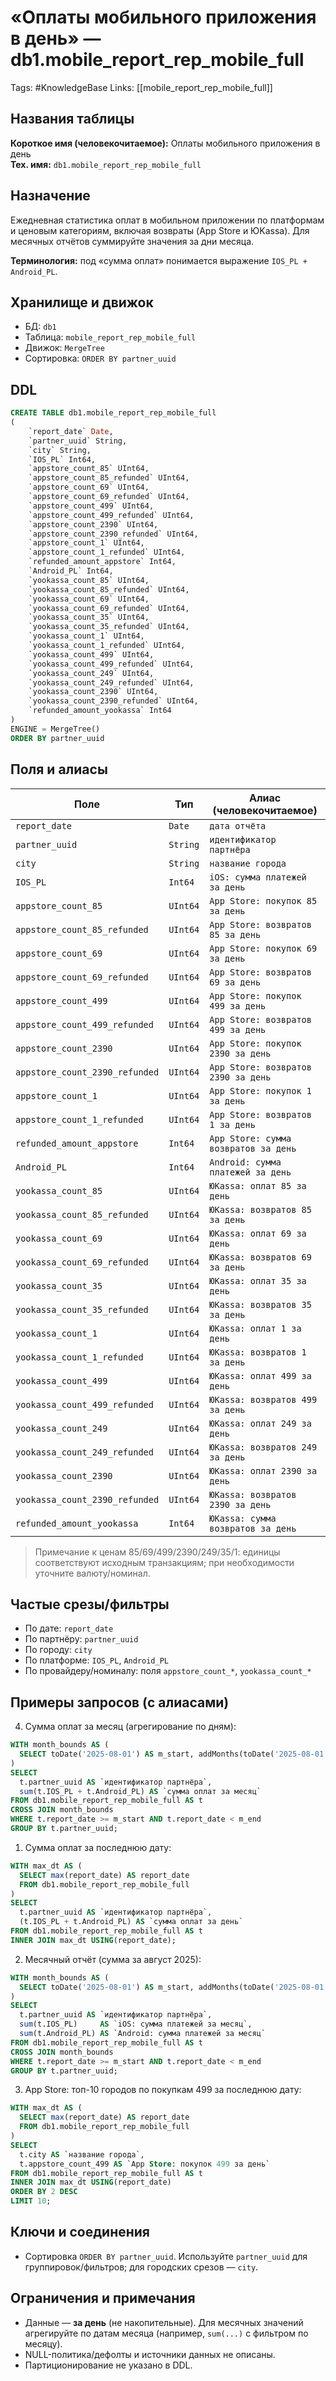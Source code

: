 # «Оплаты мобильного приложения в день» — db1.mobile_report_rep_mobile_full

Tags: #KnowledgeBase
Links: [[mobile_report_rep_mobile_full]]

## Названия таблицы

**Короткое имя (человекочитаемое):** Оплаты мобильного приложения в день  
**Тех. имя:** `db1.mobile_report_rep_mobile_full`

## Назначение
Ежедневная статистика оплат в мобильном приложении по платформам и ценовым категориям, включая возвраты (App Store и ЮKassa). Для месячных отчётов суммируйте значения за дни месяца.

**Терминология:** под «сумма оплат» понимается выражение `IOS_PL + Android_PL`.


## Хранилище и движок
- БД: `db1`
- Таблица: `mobile_report_rep_mobile_full`
- Движок: `MergeTree`
- Сортировка: `ORDER BY partner_uuid`

## DDL
```sql
CREATE TABLE db1.mobile_report_rep_mobile_full
(
    `report_date` Date,
    `partner_uuid` String,
    `city` String,
    `IOS_PL` Int64,
    `appstore_count_85` UInt64,
    `appstore_count_85_refunded` UInt64,
    `appstore_count_69` UInt64,
    `appstore_count_69_refunded` UInt64,
    `appstore_count_499` UInt64,
    `appstore_count_499_refunded` UInt64,
    `appstore_count_2390` UInt64,
    `appstore_count_2390_refunded` UInt64,
    `appstore_count_1` UInt64,
    `appstore_count_1_refunded` UInt64,
    `refunded_amount_appstore` Int64,
    `Android_PL` Int64,
    `yookassa_count_85` UInt64,
    `yookassa_count_85_refunded` UInt64,
    `yookassa_count_69` UInt64,
    `yookassa_count_69_refunded` UInt64,
    `yookassa_count_35` UInt64,
    `yookassa_count_35_refunded` UInt64,
    `yookassa_count_1` UInt64,
    `yookassa_count_1_refunded` UInt64,
    `yookassa_count_499` UInt64,
    `yookassa_count_499_refunded` UInt64,
    `yookassa_count_249` UInt64,
    `yookassa_count_249_refunded` UInt64,
    `yookassa_count_2390` UInt64,
    `yookassa_count_2390_refunded` UInt64,
    `refunded_amount_yookassa` Int64
)
ENGINE = MergeTree()
ORDER BY partner_uuid
```

## Поля и алиасы
| Поле                              | Тип     | Алиас (человекочитаемое)                           |
|---                                |---      |---                                                 |
| `report_date`                     | `Date`  | `дата отчёта`                                      |
| `partner_uuid`                    | `String`| `идентификатор партнёра`                           |
| `city`                            | `String`| `название города`                                  |
| `IOS_PL`                          | `Int64` | `iOS: сумма платежей за день`                      |
| `appstore_count_85`               | `UInt64`| `App Store: покупок 85 за день`                    |
| `appstore_count_85_refunded`      | `UInt64`| `App Store: возвратов 85 за день`                  |
| `appstore_count_69`               | `UInt64`| `App Store: покупок 69 за день`                    |
| `appstore_count_69_refunded`      | `UInt64`| `App Store: возвратов 69 за день`                  |
| `appstore_count_499`              | `UInt64`| `App Store: покупок 499 за день`                   |
| `appstore_count_499_refunded`     | `UInt64`| `App Store: возвратов 499 за день`                 |
| `appstore_count_2390`             | `UInt64`| `App Store: покупок 2390 за день`                  |
| `appstore_count_2390_refunded`    | `UInt64`| `App Store: возвратов 2390 за день`                |
| `appstore_count_1`                | `UInt64`| `App Store: покупок 1 за день`                     |
| `appstore_count_1_refunded`       | `UInt64`| `App Store: возвратов 1 за день`                   |
| `refunded_amount_appstore`        | `Int64` | `App Store: сумма возвратов за день`               |
| `Android_PL`                      | `Int64` | `Android: сумма платежей за день`                  |
| `yookassa_count_85`               | `UInt64`| `ЮKassa: оплат 85 за день`                         |
| `yookassa_count_85_refunded`      | `UInt64`| `ЮKassa: возвратов 85 за день`                     |
| `yookassa_count_69`               | `UInt64`| `ЮKassa: оплат 69 за день`                         |
| `yookassa_count_69_refunded`      | `UInt64`| `ЮKassa: возвратов 69 за день`                     |
| `yookassa_count_35`               | `UInt64`| `ЮKassa: оплат 35 за день`                         |
| `yookassa_count_35_refunded`      | `UInt64`| `ЮKassa: возвратов 35 за день`                     |
| `yookassa_count_1`                | `UInt64`| `ЮKassa: оплат 1 за день`                          |
| `yookassa_count_1_refunded`       | `UInt64`| `ЮKassa: возвратов 1 за день`                      |
| `yookassa_count_499`              | `UInt64`| `ЮKassa: оплат 499 за день`                        |
| `yookassa_count_499_refunded`     | `UInt64`| `ЮKassa: возвратов 499 за день`                    |
| `yookassa_count_249`              | `UInt64`| `ЮKassa: оплат 249 за день`                        |
| `yookassa_count_249_refunded`     | `UInt64`| `ЮKassa: возвратов 249 за день`                    |
| `yookassa_count_2390`             | `UInt64`| `ЮKassa: оплат 2390 за день`                       |
| `yookassa_count_2390_refunded`    | `UInt64`| `ЮKassa: возвратов 2390 за день`                   |
| `refunded_amount_yookassa`        | `Int64` | `ЮKassa: сумма возвратов за день`                  |

> Примечание к ценам 85/69/499/2390/249/35/1: единицы соответствуют исходным транзакциям; при необходимости уточните валюту/номинал.

## Частые срезы/фильтры
- По дате: `report_date`
- По партнёру: `partner_uuid`
- По городу: `city`
- По платформе: `IOS_PL`, `Android_PL`
- По провайдеру/номиналу: поля `appstore_count_*`, `yookassa_count_*`

## Примеры запросов (с алиасами)


4) Сумма оплат за месяц (агрегирование по дням):
```sql
WITH month_bounds AS (
  SELECT toDate('2025-08-01') AS m_start, addMonths(toDate('2025-08-01'), 1) AS m_end
)
SELECT
  t.partner_uuid AS `идентификатор партнёра`,
  sum(t.IOS_PL + t.Android_PL) AS `сумма оплат за месяц`
FROM db1.mobile_report_rep_mobile_full AS t
CROSS JOIN month_bounds
WHERE t.report_date >= m_start AND t.report_date < m_end
GROUP BY t.partner_uuid;
```

1) Сумма оплат за последнюю дату:
```sql
WITH max_dt AS (
  SELECT max(report_date) AS report_date
  FROM db1.mobile_report_rep_mobile_full
)
SELECT
  t.partner_uuid AS `идентификатор партнёра`,
  (t.IOS_PL + t.Android_PL) AS `сумма оплат за день`
FROM db1.mobile_report_rep_mobile_full AS t
INNER JOIN max_dt USING(report_date);
```


2) Месячный отчёт (сумма за август 2025):
```sql
WITH month_bounds AS (
  SELECT toDate('2025-08-01') AS m_start, addMonths(toDate('2025-08-01'), 1) AS m_end
)
SELECT
  t.partner_uuid AS `идентификатор партнёра`,
  sum(t.IOS_PL)     AS `iOS: сумма платежей за месяц`,
  sum(t.Android_PL) AS `Android: сумма платежей за месяц`
FROM db1.mobile_report_rep_mobile_full AS t
CROSS JOIN month_bounds
WHERE t.report_date >= m_start AND t.report_date < m_end
GROUP BY t.partner_uuid;
```

3) App Store: топ-10 городов по покупкам 499 за последнюю дату:
```sql
WITH max_dt AS (
  SELECT max(report_date) AS report_date
  FROM db1.mobile_report_rep_mobile_full
)
SELECT
  t.city AS `название города`,
  t.appstore_count_499 AS `App Store: покупок 499 за день`
FROM db1.mobile_report_rep_mobile_full AS t
INNER JOIN max_dt USING(report_date)
ORDER BY 2 DESC
LIMIT 10;
```

## Ключи и соединения
- Сортировка `ORDER BY partner_uuid`. Используйте `partner_uuid` для группировок/фильтров; для городских срезов — `city`.

## Ограничения и примечания
- Данные — **за день** (не накопительные). Для месячных значений агрегируйте по датам месяца (например, `sum(...)` с фильтром по месяцу).
- NULL-политика/дефолты и источники данных не описаны.
- Партиционирование не указано в DDL.